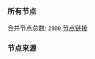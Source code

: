 ### 所有节点
合并节点总数: `2080`
[节点链接](https://raw.githubusercontent.com/rzhy1/11/master/sub/sub_merge_base64.txt)

### 节点来源